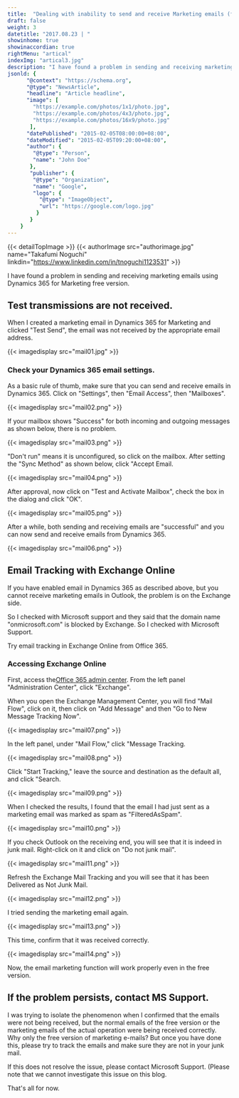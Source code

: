 ```yaml
---
title:  "Dealing with inability to send and receive Marketing emails (free version)"
draft: false
weight: 3
datetitle: "2017.08.23 | "
showinhome: true
showinaccordian: true
rightMenu: "artical"
indexImg: "artical3.jpg"
description: "I have found a problem in sending and receiving marketing emails using Dynamics 365 for Marketing free version."
jsonld: {
      "@context": "https://schema.org",
      "@type": "NewsArticle",
      "headline": "Article headline",
      "image": [
        "https://example.com/photos/1x1/photo.jpg",
        "https://example.com/photos/4x3/photo.jpg",
        "https://example.com/photos/16x9/photo.jpg"
       ],
      "datePublished": "2015-02-05T08:00:00+08:00",
      "dateModified": "2015-02-05T09:20:00+08:00",
      "author": {
        "@type": "Person",
        "name": "John Doe"
       },
       "publisher": {
        "@type": "Organization",
        "name": "Google",
        "logo": {
          "@type": "ImageObject",
          "url": "https://google.com/logo.jpg"
         }
       }
    }
--- 
```

{{< detailTopImage >}}
{{< authorImage src="authorimage.jpg" name="Takafumi Noguchi" linkdin="https://www.linkedin.com/in/tnoguchi1123531" >}}
<!-- Intro  -->
I have found a problem in sending and receiving marketing emails using Dynamics 365 for Marketing free version.


## Test transmissions are not received.
When I created a marketing email in Dynamics 365 for Marketing and clicked "Test Send", the email was not received by the appropriate email address.
<!-- Image= mail01.jpg -->
{{< imagedisplay src="mail01.jpg" >}}


### Check your Dynamics 365 email settings.
As a basic rule of thumb, make sure that you can send and receive emails in Dynamics 365.
Click on "Settings", then "Email Access", then "Mailboxes".
<!-- Image= mail02.png -->
{{< imagedisplay src="mail02.png" >}}


If your mailbox shows "Success" for both incoming and outgoing messages as shown below, there is no problem.
<!-- Image= mail03.png -->
{{< imagedisplay src="mail03.png" >}}


"Don't run" means it is unconfigured, so click on the mailbox. After setting the "Sync Method" as shown below, click "Accept Email.
<!-- Image= mail04.png -->
{{< imagedisplay src="mail04.png" >}}


After approval, now click on "Test and Activate Mailbox", check the box in the dialog and click "OK".
<!-- Image= mail05.png -->
{{< imagedisplay src="mail05.png" >}}


After a while, both sending and receiving emails are "successful" and you can now send and receive emails from Dynamics 365.
<!-- Image= mail06.png -->
{{< imagedisplay src="mail06.png" >}}

## Email Tracking with Exchange Online
If you have enabled email in Dynamics 365 as described above, but you cannot receive marketing emails in Outlook, the problem is on the Exchange side.

So I checked with Microsoft support and they said that the domain name "onmicrosoft.com" is blocked by Exchange. So I checked with Microsoft Support.

Try email tracking in Exchange Online from Office 365.

### Accessing Exchange Online
First, access the[Office 365 admin center](https://admin.microsoft.com/AdminPortal/Home). From the left panel "Administration Center", click "Exchange".

When you open the Exchange Management Center, you will find "Mail Flow", click on it, then click on "Add Message" and then "Go to New Message Tracking Now".
<!-- Image= mail07.png -->
{{< imagedisplay src="mail07.png" >}}


In the left panel, under "Mail Flow," click "Message Tracking.
<!-- Image= mail08.png -->
{{< imagedisplay src="mail08.png" >}}


Click "Start Tracking," leave the source and destination as the default all, and click "Search.
<!-- Image= mail09.png -->
{{< imagedisplay src="mail09.png" >}}

When I checked the results, I found that the email I had just sent as a marketing email was marked as spam as "FilteredAsSpam".
<!-- Image= mail10.png -->
{{< imagedisplay src="mail10.png" >}}


If you check Outlook on the receiving end, you will see that it is indeed in junk mail. Right-click on it and click on "Do not junk mail".
<!-- Image= mail11.png -->
{{< imagedisplay src="mail11.png" >}}


Refresh the Exchange Mail Tracking and you will see that it has been Delivered as Not Junk Mail.
<!-- Image= mail12.png -->
{{< imagedisplay src="mail12.png" >}}


I tried sending the marketing email again.
<!-- Image= mail13.png -->
{{< imagedisplay src="mail13.png" >}}


This time, confirm that it was received correctly.
<!-- Image= mail14.png -->
{{< imagedisplay src="mail14.png" >}}


Now, the email marketing function will work properly even in the free version.

## If the problem persists, contact MS Support.
I was trying to isolate the phenomenon when I confirmed that the emails were not being received, but the normal emails of the free version or the marketing emails of the actual operation were being received correctly. Why only the free version of marketing e-mails? But once you have done this, please try to track the emails and make sure they are not in your junk mail.

If this does not resolve the issue, please contact Microsoft Support. (Please note that we cannot investigate this issue on this blog.

That's all for now.    
&nbsp;